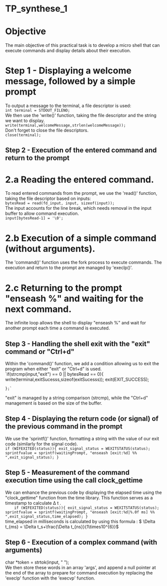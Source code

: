 # TP_synthese_1
# Objective  
The main objective of this practical task is to develop a micro shell that can execute commands and display details about their execution.  
# Step 1 - Displaying a welcome message, followed by a simple prompt  
To output a message to the terminal, a file descriptor is used:  
`int terminal = STDOUT_FILENO;`  
We then use the 'write()' function, taking the file descriptor and the string we want to display.  
`write(terminal,welcomeMessage,strlen(welcomeMessage));`  
Don't forget to close the file descriptors.  
`close(terminal);`  
## Step 2 - Execution of the entered command and return to the prompt  
# 2.a Reading the entered command.  
To read entered commands from the prompt, we use the 'read()' function, taking the file descriptor based on inputs:  
`bytesRead = read(fd_input, input, sizeof(input));`  
The input accounts for the line break, which needs removal in the input buffer to allow command execution.  
`input[bytesRead-1] = '\0';`  
# 2.b Execution of a simple command (without arguments).  
The 'command()' function uses the fork process to execute commands. The execution and return to the prompt are managed by 'execlp()'.  
# 2.c Returning to the prompt "enseash %" and waiting for the next command.  
The infinite loop allows the shell to display "enseash %" and wait for another prompt each time a command is executed.  
## Step 3 - Handling the shell exit with the "exit" command or "Ctrl+d"  
Within the 'command()' function, we add a condition allowing us to exit the program when either "exit" or "Ctrl+d" is used.  
`if(strcmp(input,"exit") == 0 || bytesRead == 0){   
        write(terminal,exitSucesss,sizeof(exitSucesss));
        exit(EXIT_SUCCESS);

    };`  


"exit" is managed by a string comparison (strcmp), while the "Ctrl+d" management is based on the size of the buffer.  
## Step 4 - Displaying the return code (or signal) of the previous command in the prompt  
We use the 'sprintf()' function, formatting a string with the value of our exit code (similarly for the signal code).  
`if (WIFEXITED(status)){
    exit_signal_status = WEXITSTATUS(status);
    sprintfvalue = sprintf(waitingPrompt, "enseash [exit:%d] %% ",exit_signal_status);
}`  
## Step 5 - Measurement of the command execution time using the call clock_gettime  
We can enhance the previous code by displaying the elapsed time using the "clock_gettime" function from the time library. This function serves as a timestamp to calculate Δ t .  
`    if (WIFEXITED(status)){
        exit_signal_status = WEXITSTATUS(status);
        sprintfvalue = sprintf(waitingPrompt, "enseash [exit:%d|%.0f ms] %% ",exit_signal_status,time_elapsed);
    }`  
time_elapsed in milliseconds is calculated by using this formula : $ \Delta t_{ms} = \Delta t_s+\frac{\Delta t_{ns}}{1\times10^{6}}$  
## Step 6 - Execution of a complex command (with arguments)  
char *token = strtok(input, " ");  
We then store these words in an array 'args', and append a null pointer at the end of the array to prepare for command execution by replacing the 'execlp' function with the 'execvp' function.
